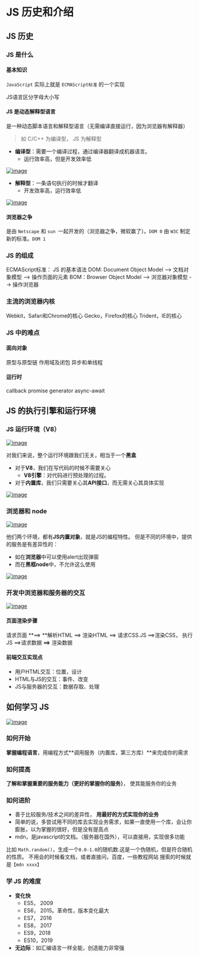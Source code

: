 # JS 历史和介绍

## JS 历史
### JS 是什么
#### 基本知识
`JavaScript` 实际上就是 `ECMAScript标准` 的一个实现

JS语言区分字母大小写

#### JS 是动态解释型语言
是一种动态脚本语言和解释型语言（无需编译直接运行，因为浏览器有解释器）
> 如 C/C++ 为编译型， JS 为解释型

- **编译型**：需要一个编译过程，通过编译器翻译成机器语言。
  - 运行效率高，但是开发效率低

<a data-fancybox title="image" href="https://user-images.githubusercontent.com/33750626/71914744-3a966d80-31b5-11ea-9b35-2900b0084ae2.png">![image](https://user-images.githubusercontent.com/33750626/71914744-3a966d80-31b5-11ea-9b35-2900b0084ae2.png)</a>

- **解释型**：一条语句执行的时候才翻译
  - 开发效率高，运行效率低

<a data-fancybox title="image" href="https://user-images.githubusercontent.com/33750626/71914778-4d10a700-31b5-11ea-9cd9-a9451e122f8a.png">![image](https://user-images.githubusercontent.com/33750626/71914778-4d10a700-31b5-11ea-9cd9-a9451e122f8a.png)</a>
#### 浏览器之争
是由 `Netscape` 和 `sun `一起开发的（浏览器之争，微软赢了）。`DOM 0`
由 `W3C` 制定新的标准。`DOM 1`

### JS 的组成
ECMAScript标准： JS 的基本语法
DOM: Document Object Model --> 文档对象模型 --> 操作页面的元素
BOM：Browser Object Model --> 浏览器对象模型 --> 操作浏览器

### 主流的浏览器内核
Webkit，Safari和Chrome的核心
Gecko，Firefox的核心
Trident，IE的核心


### JS 中的难点 
#### 面向对象
原型与原型链
作用域及闭包
异步和单线程

#### 运行时
callback
promise
generator
async-await

## JS 的执行引擎和运行环境
### JS 运行环境（V8）
<a data-fancybox title="image" href="https://user-images.githubusercontent.com/33750626/71914801-57cb3c00-31b5-11ea-8063-fa3d7a50101e.png">![image](https://user-images.githubusercontent.com/33750626/71914801-57cb3c00-31b5-11ea-8063-fa3d7a50101e.png)</a>

对我们来说，整个运行环境跟我们无关，相当于一个**黑盒**

- 对于**V8**，我们在写代码的时候不需要关心
  - **V8引擎**：对代码进行预处理的过程。
- 对于**内置库**，我们只需要关心其**API接口**，而无需关心其具体实现

<a data-fancybox title="image" href="https://user-images.githubusercontent.com/33750626/71914819-631e6780-31b5-11ea-87dd-15af7070b62b.png">![image](https://user-images.githubusercontent.com/33750626/71914819-631e6780-31b5-11ea-87dd-15af7070b62b.png)</a>


### 浏览器和 node

<a data-fancybox title="image" href="https://user-images.githubusercontent.com/33750626/71914828-6d406600-31b5-11ea-9eb5-65261a65d3e5.png">![image](https://user-images.githubusercontent.com/33750626/71914828-6d406600-31b5-11ea-9eb5-65261a65d3e5.png)</a>

他们两个环境，都有**JS内置对象**，就是JS的编程特性。
但是不同的环境中，提供的服务是有差异性的：

- 如在**浏览器**中可以使用alert出现弹窗
- 而在**黑框node**中，不允许这么使用

<a data-fancybox title="image" href="https://user-images.githubusercontent.com/33750626/71914848-77626480-31b5-11ea-84a3-b42664bafbd7.png">![image](https://user-images.githubusercontent.com/33750626/71914848-77626480-31b5-11ea-84a3-b42664bafbd7.png)</a>

### 开发中浏览器和服务器的交互
<a data-fancybox title="image" href="https://user-images.githubusercontent.com/33750626/71914876-80ebcc80-31b5-11ea-9ef8-e1c4aa34563b.png">![image](https://user-images.githubusercontent.com/33750626/71914876-80ebcc80-31b5-11ea-9ef8-e1c4aa34563b.png)</a>
#### 页面渲染步骤
请求页面 **==> **解析HTML ==> 渲染HTML ==> 请求CSS.JS ==>渲染CSS， 执行JS ==>请求数据 **==>** 渲染数据


#### 前端交互实现点

- 用户HTML交互：位置，设计
- HTML与JS的交互：事件、改变
- JS与服务器的交互：数据存取、处理



## 如何学习 JS

<a data-fancybox title="image" href="https://user-images.githubusercontent.com/33750626/71914888-8a753480-31b5-11ea-9113-618aa25f60fd.png">![image](https://user-images.githubusercontent.com/33750626/71914888-8a753480-31b5-11ea-9113-618aa25f60fd.png)</a>
### 如何开始
**掌握编程语言**，用编程方式**调用服务（内置库，第三方库）**来完成你的需求

### 如何提高
**了解和掌握重要的服务能力（更好的掌握你的服务）**， 使其能服务你的业务

### 如何进阶

- 善于比较服务/技术之间的差异性， **用最好的方式实现你的业务**
- 简单的说，多尝试用不同的库去实现业务需求，如果一直使用一个库，会让你膨胀，以为掌握的很好，但是没有提高点
- mdn，是javascript的文档。（服务器在国外），可以直接用，实现很多功能

比如 `Math.random()`，生成一个`0.0-1.0`的随机数.这是一个伪随机，但是符合随机的性质。
不用会的时候看文档，或者直接问，百度，一些教程网站
搜索的时候就是`【mdn xxxx】`

### 学 JS 的难度

- **变化快**
  - ES5， 2009
  - ES6， 2015。革命性，版本变化最大
  - ES7， 2016
  - ES8， 2017
  - ES9，2018
  - ES10，2019
- **无边际**：如汇编语言一样全能，创造能力非常强


